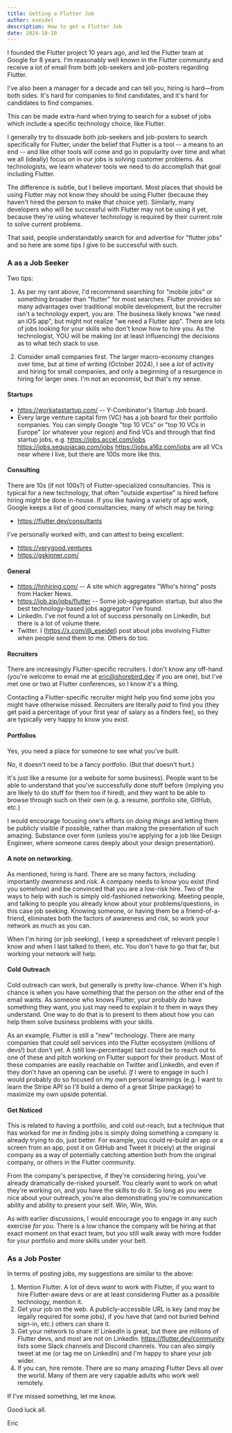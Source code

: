 ```yaml
---
title: Getting a Flutter Job
author: eseidel
description: How to get a Flutter Job
date: 2024-10-10
---
```


I founded the Flutter project 10 years ago, and led the Flutter team at Google
for 8 years. I'm reasonably well known in the Flutter community and receive a
lot of email from both job-seekers and job-posters regarding Flutter.

I've also been a manager for a decade and can tell you, hiring is hard—from
both sides. It's hard for companies to find candidates, and it's hard for
candidates to find companies.

This can be made extra-hard when trying to search for a subset of jobs which
include a specific technology choice, like Flutter.

I generally try to dissuade both job-seekers and job-posters to search
specifically for Flutter, under the belief that Flutter is a tool -- a means to
an end -- and like other tools will come and go in popularity over time and what
we all (ideally) focus on in our jobs is solving customer problems. As
technologists, we learn whatever tools we need to do accomplish that
goal including Flutter.

The difference is subtle, but I believe important. Most places that should be
using Flutter may not know they should be using Flutter (because they haven't
hired the person to make that choice yet). Similarly, many developers who will be
successful with Flutter may not be using it yet, because they're using whatever
technology is required by their current role to solve current problems.

That said, people understandably search for and advertise for "flutter jobs"
and so here are some tips I give to be successful with such.

### A as a Job Seeker

Two tips:

1. As per my rant above, I'd recommend searching for "mobile jobs" or something
   broader than "flutter" for most searches. Flutter provides so many advantages
   over traditional mobile development, but the recruiter isn't a technology
   expert, you are. The business likely knows "we need an iOS app", but might
   not realize "we need a Flutter app". There are lots of jobs looking for your
   skills who don't know how to hire you. As the technologist, YOU will be
   making (or at least influencing) the decisions as to what tech stack to use.

2. Consider small companies first. The larger macro-economy changes over time,
   but at time of writing (October 2024), I see a _lot_ of activity and hiring
   for small companies, and only a beginning of a resurgence in hiring for
   larger ones. I'm not an economist, but that's my sense.

#### Startups

- https://workatastartup.com/ -- Y-Combinator's Startup Job board.
- Every large venture capital firm (VC) has a job board for their portfolio
  companies. You can simply Google "top 10 VCs" or "top 10 VCs in Europe" (or
  whatever your region) and find VCs and through that find startup jobs, e.g.
  https://jobs.accel.com/jobs https://jobs.sequoiacap.com/jobs
  https://jobs.a16z.com/jobs are all VCs near where I live, but there are 100s
  more like this.

#### Consulting

There are 10s (if not 100s?) of Flutter-specialized consultancies. This is
typical for a new technology, that often "outside expertise" is hired before
hiring might be done in-house. If you like having a variety of app work, Google
keeps a list of good consultancies, many of which may be hiring:

- https://flutter.dev/consultants

I've personally worked with, and can attest to being excellent:

- https://verygood.ventures
- https://gskinner.com/

#### General

- https://hnhiring.com/ -- A site which aggregates "Who's hiring" posts from
  Hacker News.
- https://job.zip/jobs/flutter -- Some job-aggregation startup, but
  also the best technology-based jobs aggregator I've found.
- LinkedIn. I've not found a lot of success personally on LinkedIn, but there is
  a lot of volume there.
- Twitter. I (https://x.com/@_eseidel) post about jobs involving Flutter when
  people send them to me. Others do too.

#### Recruiters

There are increasingly Flutter-specific recruiters. I don't know any off-hand
(you're welcome to email me at eric@shorebird.dev if you are one), but I've met
one or two at Flutter conferences, so I know it's a thing.

Contacting a Flutter-specific recruiter might help you find some jobs you might
have otherwise missed. Recruiters are literally _paid_ to find you (they get
paid a percentage of your first year of salary as a finders fee), so they are
typically very happy to know you exist.

#### Portfolios

Yes, you need a place for someone to see what you've built.

No, it doesn't need to be a fancy portfolio. (But that doesn't hurt.)

It's just like a resume (or a website for some business). People want to be able
to understand that you've successfully done stuff before (implying you are
likely to do stuff for them too if hired), and they want to be able to browse
through such on their own (e.g. a resume, portfolio site, GitHub, etc.)

I would encourage focusing one's efforts on _doing things_ and letting them be
publicly visible if possible, rather than making the presentation of such
amazing. Substance over form (unless you're applying for a job like Design
Engineer, where someone cares deeply about your design presentation).

#### A note on networking.

As mentioned, hiring is hard. There are so many factors, including importantly
_awareness_ and _risk_. A company needs to know you exist (find you somehow) and
be convinced that you are a low-risk hire. Two of the ways to help with such is
simply old-fashioned networking. Meeting people, and talking to people you
already know about your problems/questions, in this case job seeking. Knowing
someone, or having them be a friend-of-a-friend, eliminates both the factors of
awareness and risk, so work your network as much as you can.

When I'm hiring (or job seeking), I keep a spreadsheet of relevant people I know
and when I last talked to them, etc. You don't have to go that far, but working
your network will help.

#### Cold Outreach

Cold outreach can work, but generally is pretty low-chance. When it's high
chance is when you have something that the person on the other end of the email
wants. As someone who knows Flutter, your probably _do_ have something they
want, you just may need to explain it to them in ways they understand. One way
to do that is to present to them about how you can help them solve business
problems with your skills.

As an example, Flutter is still a "new" technology. There are many companies
that _could_ sell services into the Flutter ecosystem (millions of devs!) but
don't yet. A (still low-percentage) tact could be to reach out to one of these
and pitch working on Flutter support for their product. Most of these companies
are easily reachable on Twitter and LinkedIn, and even if they don't have an
opening can be useful. _If_ I were to engage in such I would probably do so
focused on my own personal learnings (e.g. I want to learn the Stripe API so
I'll build a demo of a great Stripe package) to maximize my own upside
potential.

#### Get Noticed

This is related to having a portfolio, and cold out-reach, but a technique
that has worked for me in finding jobs is simply doing something a company
is already trying to do, just better. For example, you could re-build an app
or a screen from an app, post it on GitHub and Tweet it (nicely) at the original
company as a way of potentially catching attention both from the original
company, or others in the Flutter community.

From the company's perspective, if they're considering hiring, you've already
dramatically de-risked yourself. You clearly want to work on what they're
working on, and you have the skills to do it. So long as you were nice about
your outreach, you're also demonstrating you're communication ability and
ability to present your self. Win, Win, Win.

As with earlier discussions, I would encourage you to engage in any such
exercise _for you_. There is a low chance the company will be hiring at that
exact moment on that exact team, but _you_ still walk away with more fodder for
your portfolio and more skills under your belt.

### As a Job Poster

In terms of posting jobs, my suggestions are similar to the above:

1. Mention Flutter. A lot of devs _want_ to work with Flutter, if you want to
   hire Flutter-aware devs or are at least considering Flutter as a possible
   technology, mention it.
2. Get your job on the web. A publicly-accessible URL is key (and may be
   legally required for some jobs), if you have that (and not buried behind
   sign-in, etc.) others can share it.
3. Get your network to share it! LinkedIn is great, but there are millions of
   Flutter devs, and most are not on LinkedIn. https://flutter.dev/community
   lists some Slack channels and Discord channels. You can also simply tweet at
   me (or tag me on LinkedIn) and I'm happy to share your job wider.
4. If you can, hire remote. There are so many amazing Flutter Devs all over the
   world. Many of them are very capable adults who work well remotely.

If I've missed something, let me know.

Good luck all.

Eric
